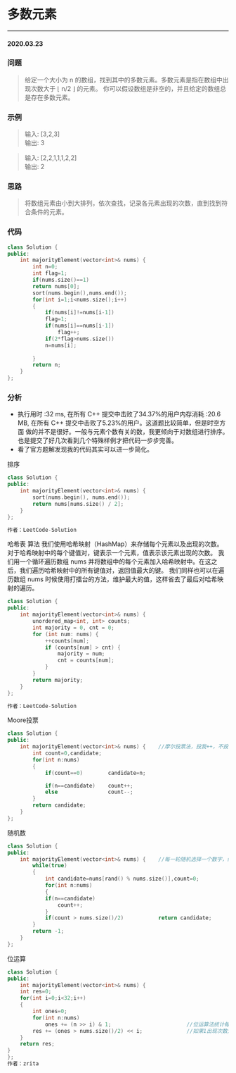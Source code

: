 # 多数元素
***
#### 2020.03.23

### 问题
>给定一个大小为 n 的数组，找到其中的多数元素。多数元素是指在数组中出现次数大于 ⌊ n/2 ⌋ 的元素。
你可以假设数组是非空的，并且给定的数组总是存在多数元素。

### 示例
>输入: [3,2,3]       
输出: 3       

>输入: [2,2,1,1,1,2,2]        
输出: 2       

### 思路
>将数组元素由小到大排列，依次查找，记录各元素出现的次数，直到找到符合条件的元素。

### 代码
```c++
class Solution {
public:
    int majorityElement(vector<int>& nums) {
        int n=0;
        int flag=1;
        if(nums.size()==1)
        return nums[0];
        sort(nums.begin(),nums.end());
        for(int i=1;i<nums.size();i++)
        {
            if(nums[i]!=nums[i-1])
            flag=1;
            if(nums[i]==nums[i-1])
                flag++;
            if(2*flag>nums.size())
            n=nums[i];
            
        }
        return n;
    }
};
```

### 分析
 - 执行用时 :32 ms, 在所有 C++ 提交中击败了34.37%的用户内存消耗 :20.6 MB, 在所有 C++ 提交中击败了5.23%的用户。这道题比较简单，但是时空方面
   做的并不是很好。一般与元素个数有关的数，我更倾向于对数组进行排序。也是提交了好几次看到几个特殊样例才把代码一步步完善。
 - 看了官方题解发现我的代码其实可以进一步简化。
 
排序
```c++
class Solution {
public:
    int majorityElement(vector<int>& nums) {
        sort(nums.begin(), nums.end());
        return nums[nums.size() / 2];
    }
};

作者：LeetCode-Solution
```

哈希表
算法
我们使用哈希映射（HashMap）来存储每个元素以及出现的次数。对于哈希映射中的每个键值对，键表示一个元素，值表示该元素出现的次数。
我们用一个循环遍历数组 nums 并将数组中的每个元素加入哈希映射中。在这之后，我们遍历哈希映射中的所有键值对，返回值最大的键。
我们同样也可以在遍历数组 nums 时候使用打擂台的方法，维护最大的值，这样省去了最后对哈希映射的遍历。
```C++
class Solution {
public:
    int majorityElement(vector<int>& nums) {
        unordered_map<int, int> counts;
        int majority = 0, cnt = 0;
        for (int num: nums) {
            ++counts[num];
            if (counts[num] > cnt) {
                majority = num;
                cnt = counts[num];
            }
        }
        return majority;
    }
};

作者：LeetCode-Solution
```

Moore投票
```c++
class Solution {
public:
    int majorityElement(vector<int>& nums) {    //摩尔投票法，投我++，不投--，超过一半以上的人投我，那我稳赢哇
        int count=0,candidate;
        for(int n:nums)
        {
            if(count==0)        candidate=n;

            if(n==candidate)    count++;
            else                count--;
        }
        return candidate;
    }
};
```

随机数
```c++
class Solution {
public:
    int majorityElement(vector<int>& nums) {    //每一轮随机选择一个数字，统计出现次数，因为目标出现频率大于二分之一，所以效率较高
        while(true)
        {
            int candidate=nums[rand() % nums.size()],count=0;   
            for(int n:nums)
            {
            if(n==candidate)     
                count++;
            }
            if(count > nums.size()/2)           return candidate;
        }
        return -1;
    }
};
```

位运算
```c++
class Solution {
public:
    int majorityElement(vector<int>& nums) {
    int res=0;
    for(int i=0;i<32;i++)
    {
        int ones=0;
        for(int n:nums)
            ones += (n >> i) & 1;                        //位运算法统计每个位置上1出现的次数，每次出现则ones+1
        res += (ones > nums.size()/2) << i;              //如果1出现次数大于2分之1数组长，1即为这个位置的目标数字
    }
    return res;
}
};
作者：zrita

